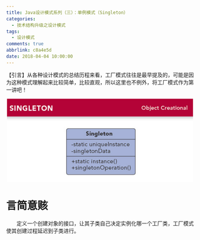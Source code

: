```yaml
---
title: Java设计模式系列（三）：单例模式（Singleton）
categories:
  - 技术结构升级之设计模式
tags:
  - 设计模式
comments: true
abbrlink: c8a4e5d
date: 2018-04-04 10:00:00
---
```

【引言】从各种设计模式的总结历程来看，工厂模式往往是最早提及的，可能是因为这种模式理解起来比较简单，比较直观，所以这里也不例外，将工厂模式作为第一讲吧！
<div align=center><img src="https://github.com/ttfisher/images/raw/master/2018/2018-08-20-03.jpg" width="500"/></div>
<!-- more -->

# 言简意赅
&emsp;&emsp;定义一个创建对象的接口，让其子类自己决定实例化哪一个工厂类，工厂模式使其创建过程延迟到子类进行。